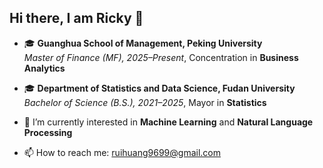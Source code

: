 ## Hi there, I am Ricky 👋

- 🎓 **Guanghua School of Management, Peking University**  
  *Master of Finance (MF), 2025–Present*, Concentration in **Business Analytics**
  
- 🎓 **Department of Statistics and Data Science, Fudan University**  
  *Bachelor of Science (B.S.), 2021–2025*, Mayor in **Statistics**
  
- 🌱 I’m currently interested in **Machine Learning** and **Natural Language Processing**

- 📫 How to reach me: ruihuang9699@gmail.com


<!--
**linmuqian/linmuqian** is a ✨ _special_ ✨ repository because its `README.md` (this file) appears on your GitHub profile.

Here are some ideas to get you started:

- 🔭 I’m currently working on ...
- 🌱 I’m currently learning ...
- 👯 I’m looking to collaborate on ...
- 🤔 I’m looking for help with ...
- 💬 Ask me about ...
- 📫 How to reach me: ...
- 😄 Pronouns: ...
- ⚡ Fun fact: ...
-->
